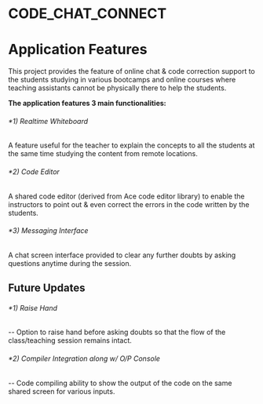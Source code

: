 # CODE_CHAT_CONNECT

# Application Features

This project provides the feature of online chat & code correction support to the students studying in various bootcamps and online courses where teaching assistants cannot be physically there to help the students.

**The application features 3 main functionalities:**

###### *1) Realtime Whiteboard

A feature useful for the teacher to explain the concepts to all the students at the same time studying the content from remote locations.

###### *2) Code Editor

A shared code editor (derived from Ace code editor library) to enable the instructors to point out & even correct the errors in the code written by the students.

###### *3) Messaging Interface

A chat screen interface provided to clear any further doubts by asking questions anytime during the session.



## Future Updates

###### *1) Raise Hand

-- Option to raise hand before asking doubts so that the flow of the class/teaching session remains intact.

###### *2) Compiler Integration along w/ O/P Console

-- Code compiling ability to show the output of the code on the same shared screen for various inputs.
